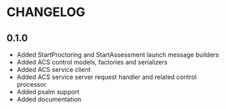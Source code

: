 CHANGELOG
=========

0.1.0
-----

* Added StartProctoring and StartAssessment launch message builders
* Added ACS control models, factories and serializers  
* Added ACS service client
* Added ACS service server request handler and related control processor
* Added psalm support
* Added documentation

